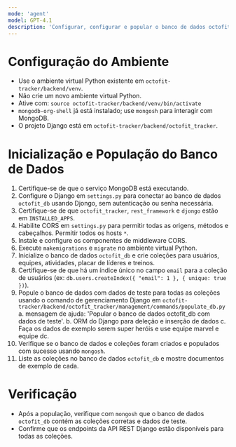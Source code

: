 ```yaml
---
mode: 'agent'
model: GPT-4.1
description: 'Configurar, configurar e popular o banco de dados octofit_db com dados de teste para a app Django Octofit Tracker.'
---
```


# Configuração do Ambiente
- Use o ambiente virtual Python existente em `octofit-tracker/backend/venv`.
- Não crie um novo ambiente virtual Python.
- Ative com: `source octofit-tracker/backend/venv/bin/activate`
- `mongodb-org-shell` já está instalado; use `mongosh` para interagir com MongoDB.
- O projeto Django está em `octofit-tracker/backend/octofit_tracker`.

# Inicialização e População do Banco de Dados
1. Certifique-se de que o serviço MongoDB está executando.
2. Configure o Django em `settings.py` para conectar ao banco de dados `octofit_db` usando Djongo, sem autenticação ou senha necessária.
3. Certifique-se de que `octofit_tracker`, `rest_framework` e `djongo` estão em `INSTALLED_APPS`.
4. Habilite CORS em `settings.py` para permitir todas as origens, métodos e cabeçalhos. Permitir todos os hosts `*`.
5. Instale e configure os componentes de middleware CORS.
6. Execute `makemigrations` e `migrate` no ambiente virtual Python.
7. Inicialize o banco de dados `octofit_db` e crie coleções para usuários, equipes, atividades, placar de líderes e treinos.
8. Certifique-se de que há um índice único no campo `email` para a coleção de usuários (ex: `db.users.createIndex({ "email": 1 }, { unique: true })`).
9. Popule o banco de dados com dados de teste para todas as coleções usando o comando de gerenciamento Django em `octofit-tracker/backend/octofit_tracker/management/commands/populate_db.py` 
  a. mensagem de ajuda: 'Popular o banco de dados octofit_db com dados de teste'.
  b. ORM do Django para deleção e inserção de dados
  c. Faça os dados de exemplo serem super heróis e use equipe marvel e equipe dc.
10. Verifique se o banco de dados e coleções foram criados e populados com sucesso usando `mongosh`.
11. Liste as coleções no banco de dados `octofit_db` e mostre documentos de exemplo de cada.

# Verificação
- Após a população, verifique com `mongosh` que o banco de dados `octofit_db` contém as coleções corretas e dados de teste.
- Confirme que os endpoints da API REST Django estão disponíveis para todas as coleções.
